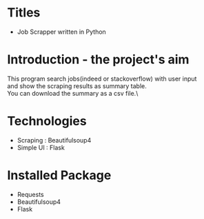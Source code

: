 # Titles
 * Job Scrapper written in Python
 
# Introduction - the project's aim
 This program search jobs(indeed or stackoverflow) with user input\
 and show the scraping results as summary table.\
 You can download the summary as a csv file.\
 
# Technologies
 * Scraping : Beautifulsoup4
 * Simple UI : Flask
 
# Installed Package
 * Requests
 * Beautifulsoup4
 * Flask
